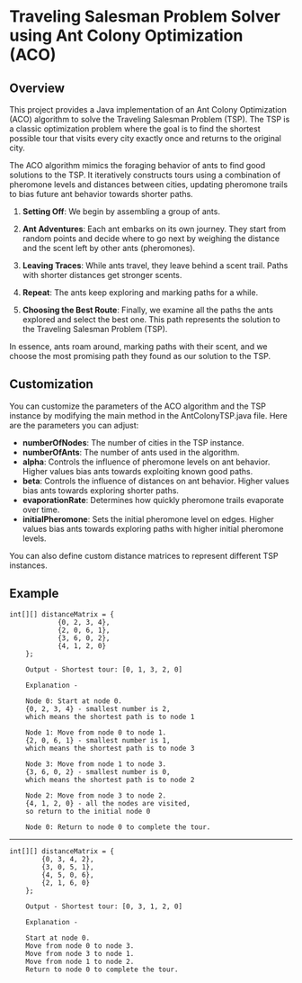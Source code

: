 # Traveling Salesman Problem Solver using Ant Colony Optimization (ACO)


## Overview

This project provides a Java implementation of an Ant Colony Optimization (ACO) algorithm to solve the Traveling Salesman Problem (TSP). The TSP is a classic optimization problem where the goal is to find the shortest possible tour that visits every city exactly once and returns to the original city.

The ACO algorithm mimics the foraging behavior of ants to find good solutions to the TSP. It iteratively constructs tours using a combination of pheromone levels and distances between cities, updating pheromone trails to bias future ant behavior towards shorter paths.

1. **Setting Off**: We begin by assembling a group of ants.

2. **Ant Adventures**: Each ant embarks on its own journey. They start from random points and decide where to go next by weighing the distance and the scent left by other ants (pheromones).

3. **Leaving Traces**: While ants travel, they leave behind a scent trail. Paths with shorter distances get stronger scents.

4. **Repeat**: The ants keep exploring and marking paths for a while.

5. **Choosing the Best Route**: Finally, we examine all the paths the ants explored and select the best one. This path represents the solution to the Traveling Salesman Problem (TSP).

In essence, ants roam around, marking paths with their scent, and we choose the most promising path they found as our solution to the TSP.

## Customization
You can customize the parameters of the ACO algorithm and the TSP instance by modifying the main method in the AntColonyTSP.java file. Here are the parameters you can adjust:

 - **numberOfNodes**: The number of cities in the TSP instance.
 - **numberOfAnts**: The number of ants used in the algorithm.
 - **alpha**: Controls the influence of pheromone levels on ant behavior. Higher values bias ants towards exploiting known good paths.
 - **beta**: Controls the influence of distances on ant behavior. Higher values bias ants towards exploring shorter paths.
 - **evaporationRate**: Determines how quickly pheromone trails evaporate over time.
 - **initialPheromone**: Sets the initial pheromone level on edges. Higher values bias ants towards exploring paths with higher initial pheromone levels.

You can also define custom distance matrices to represent different TSP instances.

## Example

    int[][] distanceMatrix = {
                {0, 2, 3, 4},
                {2, 0, 6, 1},
                {3, 6, 0, 2},
                {4, 1, 2, 0}
        };

        Output - Shortest tour: [0, 1, 3, 2, 0]

        Explanation -  

        Node 0: Start at node 0.
        {0, 2, 3, 4} - smallest number is 2, 
        which means the shortest path is to node 1

        Node 1: Move from node 0 to node 1.
        {2, 0, 6, 1} - smallest number is 1, 
        which means the shortest path is to node 3

        Node 3: Move from node 1 to node 3.
        {3, 6, 0, 2} - smallest number is 0, 
        which means the shortest path is to node 2

        Node 2: Move from node 3 to node 2.
        {4, 1, 2, 0} - all the nodes are visited, 
        so return to the initial node 0

        Node 0: Return to node 0 to complete the tour.

---

    int[][] distanceMatrix = {
            {0, 3, 4, 2},
            {3, 0, 5, 1},
            {4, 5, 0, 6},
            {2, 1, 6, 0}
        };

        Output - Shortest tour: [0, 3, 1, 2, 0]
        
        Explanation -

        Start at node 0.
        Move from node 0 to node 3.
        Move from node 3 to node 1.
        Move from node 1 to node 2.
        Return to node 0 to complete the tour. 


        